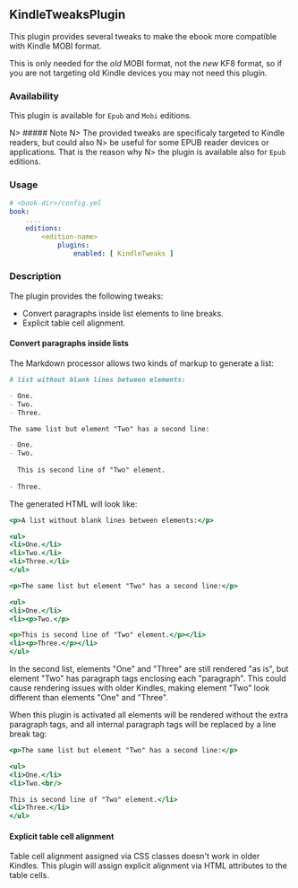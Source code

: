 ## KindleTweaksPlugin

This plugin provides several tweaks to make the ebook more compatible with 
Kindle MOBI format. 

This is only needed for the *old* MOBI format, not the  *new* KF8 format, 
so if you are not targeting old Kindle devices you may not need this plugin.

### Availability

This plugin is available for `Epub` and `Mobi` editions.

N> ##### Note
N> The provided tweaks are specificaly targeted to Kindle readers, but could also
N> be useful for some EPUB reader devices or applications. That is the reason why 
N> the plugin is available also for `Epub` editions.

### Usage

~~~.yaml
# <book-dir>/config.yml 
book:
    ....
    editions:
        <edition-name>
            plugins:
                enabled: [ KindleTweaks ]
~~~ 

### Description

The plugin provides the following tweaks:

- Convert paragraphs inside list elements to line breaks.
- Explicit table cell alignment.

#### Convert paragraphs inside lists

The Markdown processor allows two kinds of markup to generate a list:

~~~.markdown
A list without blank lines between elements:

- One.
- Two.
- Three.

The same list but element "Two" has a second line:

- One.
- Two.
  
  This is second line of "Two" element.
    
- Three.
~~~  

The generated HTML will look like: 

~~~.html
<p>A list without blank lines between elements:</p>

<ul>
<li>One.</li>
<li>Two.</li>
<li>Three.</li>
</ul>

<p>The same list but element "Two" has a second line:</p>

<ul>
<li>One.</li>
<li><p>Two.</p>

<p>This is second line of "Two" element.</p></li>
<li><p>Three.</p></li>
</ul>
~~~

In the second list, elements "One" and "Three" are still rendered "as is", 
but element "Two" has paragraph tags enclosing each "paragraph". 
This could cause rendering issues with older Kindles, making element "Two"
look different than elements "One" and "Three".

When this plugin is activated all elements will be rendered without the extra
paragraph tags, and all internal paragraph tags will be replaced by a 
line break tag:

~~~.html
<p>The same list but element "Two" has a second line:</p>

<ul>
<li>One.</li>
<li>Two.<br/>

This is second line of "Two" element.</li>
<li>Three.</li>
</ul>
~~~

#### Explicit table cell alignment

Table cell alignment assigned via CSS classes doesn't work in older Kindles. 
This plugin will assign explicit alignment via HTML attributes to the table
cells.

 

